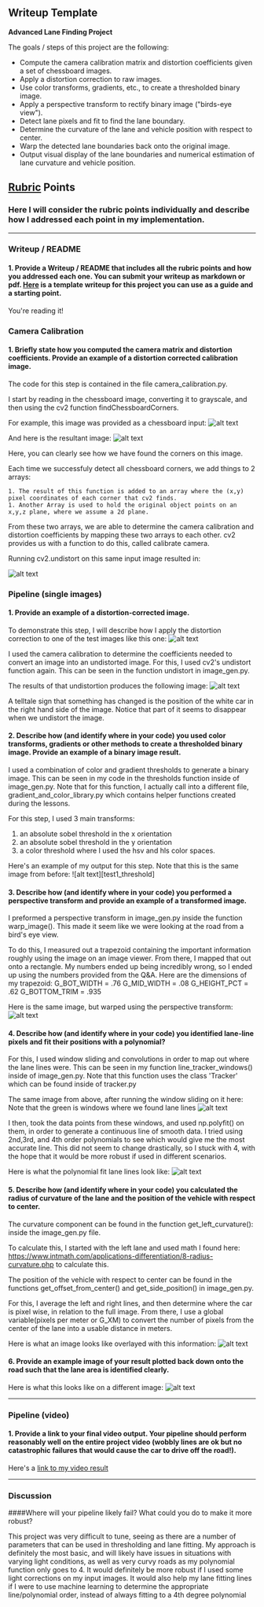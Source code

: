 ## Writeup Template

**Advanced Lane Finding Project**

The goals / steps of this project are the following:

* Compute the camera calibration matrix and distortion coefficients given a set of chessboard images.
* Apply a distortion correction to raw images.
* Use color transforms, gradients, etc., to create a thresholded binary image.
* Apply a perspective transform to rectify binary image ("birds-eye view").
* Detect lane pixels and fit to find the lane boundary.
* Determine the curvature of the lane and vehicle position with respect to center.
* Warp the detected lane boundaries back onto the original image.
* Output visual display of the lane boundaries and numerical estimation of lane curvature and vehicle position.

[//]: # (Image References)

[chessboard_original]: ./camera_cal/calibration2.jpg "Original Chessboard"
[chessboard_calculations]:./camera_cal/corners_found11.jpg "CV2 Chessboard"
[chessboard_undistorted]:./camera_cal/undistorted_chessboard1.jpg "CV2 Chessboard Undistorted"
[test1]:./test_images/test1.jpg "Original Test Image 1"
[test2]:./output_images/curvature_offset_and_pos3.jpg  "another sample"
[test1_undistorted]:./output_images/undistorted1.jpg "undistorted Image"
[test1_thresholds]:./output_images/thresh_image1.jpg "threshold Image"
[test1_warped]:./output_images/warped1.jpg "warped Image"
[test1_windows]:./output_images/windows1.jpg "window Image"
[test1_lane_lines]:./output_images/lane_lines_drawn1.jpg "lane lines Image"
[test1_curve_and_lines]:./output_images/curvature_offset_and_pos2.jpg "curve Image"

## [Rubric](https://review.udacity.com/#!/rubrics/571/view) Points

### Here I will consider the rubric points individually and describe how I addressed each point in my implementation.  

---

### Writeup / README

#### 1. Provide a Writeup / README that includes all the rubric points and how you addressed each one.  You can submit your writeup as markdown or pdf.  [Here](https://github.com/udacity/CarND-Advanced-Lane-Lines/blob/master/writeup_template.md) is a template writeup for this project you can use as a guide and a starting point.  

You're reading it!

### Camera Calibration

#### 1. Briefly state how you computed the camera matrix and distortion coefficients. Provide an example of a distortion corrected calibration image.

The code for this step is contained in the file camera_calibration.py.

I start by reading in the chessboard image, converting it to grayscale, and then using the cv2 function findChessboardCorners.

For example, this image was provided as a chessboard input:
![alt text][chessboard_original]

And here is the resultant image: 
![alt text][chessboard_calculations]

Here, you can clearly see how we have found the corners on this image.

Each time we successfuly detect all chessboard corners, we add things to 2 arrays:

    1. The result of this function is added to an array where the (x,y) pixel coordinates of each corner that cv2 finds.
    1. Another Array is used to hold the original object points on an x,y,z plane, where we assume a 2d plane.

From these two arrays, we are able to determine the camera calibration and distortion coefficients by mapping these two arrays to each other. cv2 provides us with a function to do this, called calibrate camera.  

Running cv2.undistort on this same input image resulted in:

![alt text][chessboard_undistorted]

### Pipeline (single images)

#### 1. Provide an example of a distortion-corrected image.

To demonstrate this step, I will describe how I apply the distortion correction to one of the test images like this one:
![alt text][test1]

I used the camera calibration to determine the coefficients needed to convert an image into an undistorted image. For this, I used cv2's undistort function again.  This can be seen in the function undistort in image_gen.py.

The results of that undistortion produces the following image: 
![alt text][test1_undistorted]

A telltale sign that something has changed is the position of the white car in the right hand side of the image.  Notice that part of it seems to disappear when we undistort the image.
#### 2. Describe how (and identify where in your code) you used color transforms, gradients or other methods to create a thresholded binary image.  Provide an example of a binary image result.

I used a combination of color and gradient thresholds to generate a binary image.  This can be seen in my code in the thresholds function inside of image_gen.py.  Note that for this function, I actually call into a different file, gradient_and_color_library.py which contains helper functions created during the lessons.

For this step, I used 3 main transforms: 
1. an absolute sobel threshold in the x orientation
1. an absolute sobel threshold in the y orientation
1. a color threshold where I used the hsv and hls color spaces.

Here's an example of my output for this step.  Note that this is the same image from before:
![alt text][test1_threshold]

#### 3. Describe how (and identify where in your code) you performed a perspective transform and provide an example of a transformed image.

I preformed a perspective transform in image_gen.py inside the function warp_image().  This made it seem like we were looking at the road from a bird's eye view. 

To do this, I measured out a trapezoid containing the important information roughly using the image on an image viewer.  From there, I mapped that out onto a rectangle.  My numbers ended up being incredibly wrong, so I ended up using the numbers provided from the Q&A.  Here are the dimensions of my trapezoid:
G_BOT_WIDTH = .76
G_MID_WIDTH = .08
G_HEIGHT_PCT = .62
G_BOTTOM_TRIM = .935 

Here is the same image, but warped using the perspective transform:
![alt text][test1_warped]

#### 4. Describe how (and identify where in your code) you identified lane-line pixels and fit their positions with a polynomial?

For this, I used window sliding and convolutions in order to map out where the lane lines were.  This can be seen in my function line_tracker_windows() inside of image_gen.py.  Note that this function uses the class 'Tracker' which can be found inside of tracker.py

The same image from above, after running the window sliding on it here:  Note that the green is windows where we found lane lines
![alt text][test1_windows]

I then, took the data points from these windows, and used np.polyfit() on them, in order to generate a continuous line of smooth data. I tried using 2nd,3rd, and 4th order polynomials to see which would give me the most accurate line.  This did not seem to change drastically, so I stuck with 4, with the hope that it would be more robust if used in different scenarios. 

Here is what the polynomial fit lane lines look like:
![alt text][test1_lane_lines]
#### 5. Describe how (and identify where in your code) you calculated the radius of curvature of the lane and the position of the vehicle with respect to center.

The curvature component can be found in the function get_left_curvature(): inside the image_gen.py file. 

To calculate this, I started with the left lane and used math I found here: https://www.intmath.com/applications-differentiation/8-radius-curvature.php to calculate this. 

The position of the vehicle with respect to center can be found in the functions get_offset_from_center() and get_side_position() in image_gen.py.

For this, I average the left and right lines, and then determine where the car is pixel wise, in relation to the full image.  From there, I use a global variable(pixels per meter or G_XM) to convert the number of pixels from the center of the lane into a usable distance in meters.

Here is what an image looks like overlayed with this information:
![alt text][test1_curve_and_lines]

#### 6. Provide an example image of your result plotted back down onto the road such that the lane area is identified clearly.

Here is what this looks like on a different image:
![alt text][test2]

---

### Pipeline (video)

#### 1. Provide a link to your final video output.  Your pipeline should perform reasonably well on the entire project video (wobbly lines are ok but no catastrophic failures that would cause the car to drive off the road!).

Here's a [link to my video result](./output_images/output1_tracked.mp4)

---

### Discussion

####Where will your pipeline likely fail?  What could you do to make it more robust?

This project was very difficult to tune, seeing as there are a number of parameters that can be used in thresholding and lane fitting.  My approach is definitely the most basic, and will likely have issues in situations with varying light conditions, as well as very curvy roads as my polynomial function only goes to 4.  It would definitely be more robust if I used some light corrections on my input images.  It would also help my lane fitting lines if I were to use machine learning to determine the appropriate line/polynomial order, instead of always fitting to a 4th degree polynomial
